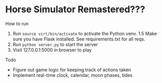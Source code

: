 # Horse Simulator Remastered???

How to run

1. Run `source virt/bin/activate` to activate the Python venv. 
1.5 Make sure you have Flask installed. See requirements.txt for all reqs.
2. Run `python server.py` to start the server
3. Visit 127.0.0.1:5000 in browser to play

Todo
* Figure out game logic for keeping track of actions taken
* Implement real-time clock, calendar, moon phases, tides

